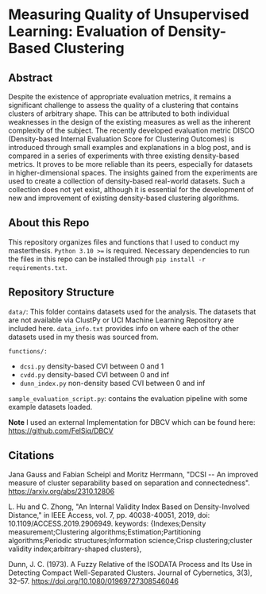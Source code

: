 # Measuring Quality of Unsupervised Learning: Evaluation of Density-Based Clustering

## Abstract
Despite the existence of appropriate evaluation metrics, it remains a significant challenge to assess the quality of a clustering that contains clusters of arbitrary shape. This can be attributed to both individual weaknesses in the design of the existing measures as well as the inherent complexity of the subject. The recently developed evaluation metric DISCO (Density-based Internal Evaluation Score for Clustering Outcomes) is introduced through small examples and explanations in a blog post, and is compared in a series of experiments with three existing density-based metrics. It proves to be more reliable than its peers, especially for datasets in higher-dimensional spaces. The insights gained from the experiments are used to create a collection of density-based real-world datasets. Such a collection does not yet exist, although it is essential for the development of new and improvement of existing density-based clustering algorithms.

## About this Repo
This repository organizes files and functions that I used to conduct my masterthesis.
`Python 3.10 >=` is required. Necessary dependencies to run the files in this repo can be installed through `pip install -r requirements.txt`.

## Repository Structure
`data/`: This folder contains datasets used for the analysis. 
The datasets that are not available via ClustPy or UCI Machine Learning Repository are included here. `data_info.txt` provides info on where each of the other datasets used in my thesis was sourced from.

`functions/:`
- `dcsi.py` density-based CVI between 0 and 1
- `cvdd.py` density-based CVI between 0 and inf
- `dunn_index.py` non-density based CVI between 0 and inf

`sample_evaluation_script.py`: contains the evaluation pipeline with some example datasets loaded.

**Note**
I used an external Implementation for DBCV which can be found here: https://github.com/FelSiq/DBCV

## Citations
Jana Gauss and Fabian Scheipl and Moritz Herrmann, "DCSI -- An improved measure of cluster separability based on separation and connectedness". https://arxiv.org/abs/2310.12806

L. Hu and C. Zhong, "An Internal Validity Index Based on Density-Involved Distance," in IEEE Access, vol. 7, pp. 40038-40051, 2019,
doi: 10.1109/ACCESS.2019.2906949. keywords: {Indexes;Density measurement;Clustering algorithms;Estimation;Partitioning algorithms;Periodic structures;Information science;Crisp clustering;cluster validity index;arbitrary-shaped clusters},

Dunn, J. C. (1973). A Fuzzy Relative of the ISODATA Process and Its Use in Detecting Compact Well-Separated Clusters. Journal of Cybernetics, 3(3), 32–57. https://doi.org/10.1080/01969727308546046
